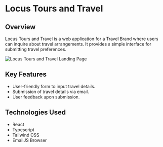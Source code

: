 # Locus Tours and Travel

## Overview

Locus Tours and Travel is a web application for a Travel Brand where users can inquire about travel arrangements. It provides a simple interface for submitting travel preferences.

![Locus Tours and Travel Landing Page](/images/locus-landing.png)


## Key Features

* User-friendly form to input travel details.
* Submission of travel details via email.
* User feedback upon submission.

## Technologies Used
* React
* Typescript
* Tailwind CSS
* EmailJS Browser
